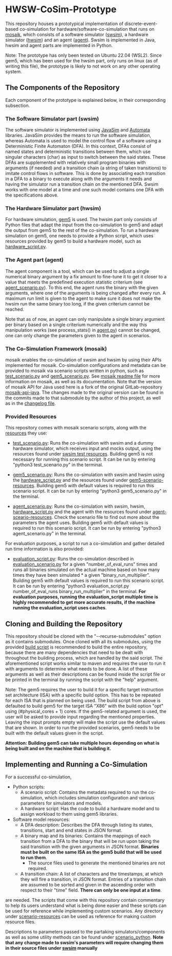 # HWSW-CoSim-Prototype
This repository houses a prototypical implementation of discrete-event-based co-simulation for hardware/software-co-simulation that runs on [mosaik](git-modules/mosaik-api-java/README.rst), which consists of a software simulator ([swsim](swsim)), a hardware simulator ([hwsim](hwsim)) and an agent ([agent](agent)). Swsim is implemented in Java, hwsim and agent parts are implemented in Python.

Note: The prototype has only been tested on Ubuntu 22.04 (WSL2). Since gem5, which has been used for the hwsim part, only runs on linux (as of writing this file),
the prototype is likely to not work on any other operating system.

## The Components of the Repository

Each component of the prototype is explained below, in their corresponding subsection.

### The Software Simulator part (swsim)

The software simulator is implemented using [JavaSim](git-modules/JavaSim/README.md) and [Automata](git-modules/Automata/README.md) libraries. JavaSim provides the means to run the software simulation, whereas Automata is used to model the control flow of a software using a Deterministic Finite Automaton (DFA). In this context, DFAs consist of named states and deterministic transitions between them, which use singular characters (char) as input to switch between the said states. These DFAs are supplemented with relatively small program binaries with arguments (if needed) and a transition chain (a string of taken transitions) to imitate control flows in software. This is done by associating each transition in a DFA to a binary to execute along with the arguments it needs and having the simulator run a transition chain on the mentioned DFA. Swsim works with one model at a time and one such model contains one DFA with the specifications above.

### The Hardware Simulator part (hwsim)

For hardware simulation, [gem5](git-modules/gem5/README) is used. The hwsim part only consists of Python files that adapt the input from the co-simulation to gem5 and adapt the output from gem5 to the rest of the co-simulation. To run a hardware simulation on gem5, one needs to provide a Python script, which uses resources provided by gem5 to build a hardware model, such as [hardware_script.py](hwsim/hardware_script.py).

### The Agent part (agent)

The agent component is a tool, which can be used to adjust a single numerical binary argument by a fix amount to fine-tune it to get it closer to a value that meets the predefined execution statistic criterium (see [agent_scenario.py](agent_scenario.py)). To this end, the agent runs the binary with the given arguments, where one of the arguments is being changed after every run. A maximum run limit is given to the agent to make sure it does not make the hwsim run the same binary too long, if the given criterium cannot be reached.

Note that as of now, an agent can only manipulate a single binary argument per binary based on a single criterium numerically and the way this manipulation works (see process_stats() in [agent.py](agent/agent.py)) cannot be changed, one can only change the parameters given to the agent in scenarios.

### The Co-Simulation Framework (mosaik)

mosaik enables the co-simulation of swsim and hwsim by using their APIs implemented for mosaik. Co-simulation configurations and metadata can be provided to mosaik via scenario scripts written in python, such as [test_scenario.py](test_scenario.py) and [gem5_scenario.py](gem5_scenario.py). See [mosaik readme file](git-modules/mosaik-api-java/README.rst) for more information on mosaik, as well as its documentation. Note that the version of mosaik API for Java used here is a fork of the original GitLab-repository [mosaik-api-java](https://gitlab.com/mosaik/api/mosaik-api-java). The changes made to the original version can be found in the commits made to that submodule by the author of this project, as well as in the [changelog file](git-modules/mosaik-api-java/CHANGES.txt).

### Provided Resources

This repository comes with mosaik scenario scripts, along with the [resources](scenario-resources/) they use:

- [test_scenario.py](test_scenario.py): Runs the co-simulation with swsim and a dummy hardware simulator, which receives input and mocks output, using the resources found under [swsim test resources](swsim/src/test/resources/). Building gem5 is not necessary for running this scenario script. It can be run by entering "python3 test_scenario.py" in the terminal.

- [gem5_scenario.py](gem5_scenario.py): Runs the co-simulation with swsim and hwsim using the [hardware_script.py](hwsim/hardware_script.py) and the resources found under [gem5-scenario-resources](scenario-resources/gem5-scenario-resources/). Building gem5 with default values is required to run this scenario script. It can be run by entering "python3 gem5_scenario.py" in the terminal.

- [agent_scenario.py](agent_scenario.py): Runs the co-simulation with swsim, hwsim, [hardware_script.py](hwsim/hardware_script.py) and the agent with the resources found under [agent-sceario-resources](scenario-resources/agent-scenario-resources/). Check the scenario file to find out more about the parameters the agent uses. Building gem5 with default values is required to run this scenario script. It can be run by entering "python3 agent_scenario.py" in the terminal.

For evaluation purposes, a script to run a co-simulation and gather detailed run time information is also provided:

- [evaluation_script.py](evaluation_script.py): Runs the co-simulation described in [evaluation_scenario.py](evaluation_scenario.py) for a given "number_of_eval_runs" times and runs all binaries simulated on the actual machine based on how many times they have been simulated * a given "binary_run_multiplier". Building gem5 with default values is required to run this scenario script. It can be run by entering "python3 evaluation_script.py number_of_eval_runs binary_run_multiplier" in the terminal. **For evaluation purposes, running the evaluation_script multiple time is highly recommended to get more accurate results, if the machine running the evaluation_script uses caches**.

## Cloning and Building the Repository

This repository should be cloned with the "--recurse-submodules" option as it contains submodules. Once cloned with all its submodules, using the provided [build script](build.sh) is recommended to build the entire repository, because there are many dependencies that need to be dealt with throughout the building process, which are handled by the said script. The aforementioned script works similar to maven and requires the user to run it with arguments to determine what needs to be done. A list of these arguments as well as their descriptions can be found inside the script file or be printed in the terminal by running the script with the "help" argument.

Note: The gem5 requires the user to build it for a specific target instruction set architecture (ISA) with a specific build option. This has to be repeated for each ISA that is planned on being used. The build script from above is defaulted to build gem5 for the target ISA "X86" with the build option "opt" using (#physical_cores + 1) cores. If the gem5-related argument is used, the user will be asked to provide input regarding the mentioned properties. Leaving the input prompts empty will make the script use the default values that are shown. In order to run the provided scenarios, gem5 needs to be built with the default values given in the script.

**Attention: Building gem5 can take multiple hours depending on what is being built and on the machine that is building it.**

## Implementing and Running a Co-Simulation

For a successful co-simulation,

- Python scripts:
    - A scenario script: Contains the metadata required to run the co-simulation, which includes simulation configuration and various parameters for simulators and models.
    - A hardware script: Has the code to build a hardware model and to assign workload to them using gem5 libraries.
- Software model resources:
    - A DFA description: Describes the DFA through listing its states, transitions, start and end states in JSON format.
    - A binary map and its binaries: Contains the mappings of each transition from a DFA to the binary that will be run upon taking the said transition with the given arguments in JSON format. **Binaries must be built on the same ISA as the gem5 build that will be used to run them**.
        - The source files used to generate the mentioned binaries are not required.
    - A transition chain: A list of characters and the timestamps, at which they will fire a transition, in JSON format. Entries of a transition chain are assumed to be sorted and given in the ascending order with respect to their "time" field. **There can only be one input at a time**.

are needed. The scripts that come with this repository contain commentary to help its users understand what is being done easier and these scripts can be used for reference while implementing custom scenarios. Any directory under [scenario-resources](scenario-resources/) can be used as reference for making custom resource files.

Descriptions to parameters passed to the partaking simulators/components as well as some utility methods can be found under [scenario_python](scenario_python/). **Note that any change made to swsim's parameters will require changing them in their source files under [swsim](swsim/) manually**